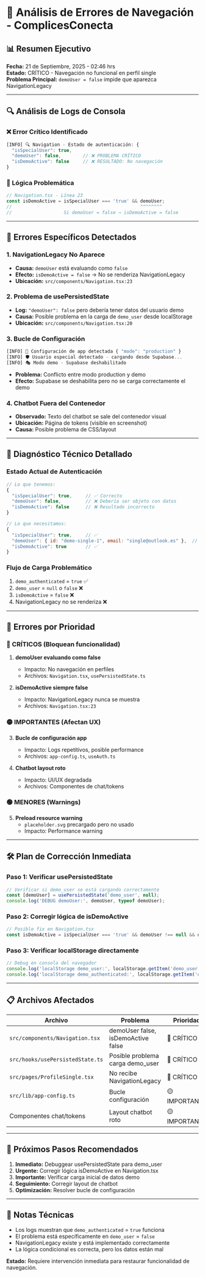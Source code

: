 # 🚨 Análisis de Errores de Navegación - ComplicesConecta

## 📊 Resumen Ejecutivo

**Fecha:** 21 de Septiembre, 2025 - 02:46 hrs  
**Estado:** CRÍTICO - Navegación no funcional en perfil single  
**Problema Principal:** `demoUser = false` impide que aparezca NavigationLegacy

---

## 🔍 Análisis de Logs de Consola

### ❌ Error Crítico Identificado

```javascript
[INFO] 🔍 Navigation - Estado de autenticación: {
  "isSpecialUser": true,
  "demoUser": false,        // ❌ PROBLEMA CRÍTICO
  "isDemoActive": false     // ❌ RESULTADO: No navegación
}
```

### 🧩 Lógica Problemática

```typescript
// Navigation.tsx - Línea 23
const isDemoActive = isSpecialUser === 'true' && demoUser;
//                                               ^^^^^^^^
//                   Si demoUser = false → isDemoActive = false
```

---

## 🐛 Errores Específicos Detectados

### 1. **NavigationLegacy No Aparece**
- **Causa:** `demoUser` está evaluando como `false`
- **Efecto:** `isDemoActive = false` → No se renderiza NavigationLegacy
- **Ubicación:** `src/components/Navigation.tsx:23`

### 2. **Problema de usePersistedState**
- **Log:** `"demoUser": false` pero debería tener datos del usuario demo
- **Causa:** Posible problema en la carga de `demo_user` desde localStorage
- **Ubicación:** `src/components/Navigation.tsx:20`

### 3. **Bucle de Configuración**
```javascript
[INFO] 🔗 Configuración de app detectada { "mode": "production" }
[INFO] 🛡️ Usuario especial detectado - cargando desde Supabase...
[INFO] 🎭 Modo demo - Supabase deshabilitado
```
- **Problema:** Conflicto entre modo production y demo
- **Efecto:** Supabase se deshabilita pero no se carga correctamente el demo

### 4. **Chatbot Fuera del Contenedor**
- **Observado:** Texto del chatbot se sale del contenedor visual
- **Ubicación:** Página de tokens (visible en screenshot)
- **Causa:** Posible problema de CSS/layout

---

## 🔧 Diagnóstico Técnico Detallado

### Estado Actual de Autenticación
```javascript
// Lo que tenemos:
{
  "isSpecialUser": true,     // ✅ Correcto
  "demoUser": false,         // ❌ Debería ser objeto con datos
  "isDemoActive": false      // ❌ Resultado incorrecto
}

// Lo que necesitamos:
{
  "isSpecialUser": true,     // ✅ 
  "demoUser": { id: "demo-single-1", email: "single@outlook.es" },  // ✅
  "isDemoActive": true       // ✅ 
}
```

### Flujo de Carga Problemático
1. `demo_authenticated` = `true` ✅
2. `demo_user` = `null` o `false` ❌
3. `isDemoActive` = `false` ❌
4. NavigationLegacy no se renderiza ❌

---

## 🚨 Errores por Prioridad

### 🔴 CRÍTICOS (Bloquean funcionalidad)
1. **demoUser evaluando como false**
   - Impacto: No navegación en perfiles
   - Archivos: `Navigation.tsx`, `usePersistedState.ts`

2. **isDemoActive siempre false**
   - Impacto: NavigationLegacy nunca se muestra
   - Archivos: `Navigation.tsx:23`

### 🟡 IMPORTANTES (Afectan UX)
3. **Bucle de configuración app**
   - Impacto: Logs repetitivos, posible performance
   - Archivos: `app-config.ts`, `useAuth.ts`

4. **Chatbot layout roto**
   - Impacto: UI/UX degradada
   - Archivos: Componentes de chat/tokens

### 🟢 MENORES (Warnings)
5. **Preload resource warning**
   - `placeholder.svg` precargado pero no usado
   - Impacto: Performance warning

---

## 🛠️ Plan de Corrección Inmediata

### Paso 1: Verificar usePersistedState
```typescript
// Verificar si demo_user se está cargando correctamente
const [demoUser] = usePersistedState('demo_user', null);
console.log('DEBUG demoUser:', demoUser, typeof demoUser);
```

### Paso 2: Corregir lógica de isDemoActive
```typescript
// Posible fix en Navigation.tsx
const isDemoActive = isSpecialUser === 'true' && demoUser !== null && demoUser !== false;
```

### Paso 3: Verificar localStorage directamente
```javascript
// Debug en consola del navegador
console.log('localStorage demo_user:', localStorage.getItem('demo_user'));
console.log('localStorage demo_authenticated:', localStorage.getItem('demo_authenticated'));
```

---

## 📋 Archivos Afectados

| Archivo | Problema | Prioridad |
|---------|----------|-----------|
| `src/components/Navigation.tsx` | demoUser false, isDemoActive false | 🔴 CRÍTICO |
| `src/hooks/usePersistedState.ts` | Posible problema carga demo_user | 🔴 CRÍTICO |
| `src/pages/ProfileSingle.tsx` | No recibe NavigationLegacy | 🔴 CRÍTICO |
| `src/lib/app-config.ts` | Bucle configuración | 🟡 IMPORTANTE |
| Componentes chat/tokens | Layout chatbot roto | 🟡 IMPORTANTE |

---

## 🎯 Próximos Pasos Recomendados

1. **Inmediato:** Debuggear usePersistedState para demo_user
2. **Urgente:** Corregir lógica isDemoActive en Navigation.tsx
3. **Importante:** Verificar carga inicial de datos demo
4. **Seguimiento:** Corregir layout de chatbot
5. **Optimización:** Resolver bucle de configuración

---

## 📝 Notas Técnicas

- Los logs muestran que `demo_authenticated` = `true` funciona
- El problema está específicamente en `demo_user` = `false`
- NavigationLegacy existe y está implementado correctamente
- La lógica condicional es correcta, pero los datos están mal

**Estado:** Requiere intervención inmediata para restaurar funcionalidad de navegación.
